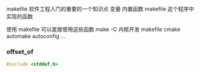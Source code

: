 makefile
软件工程入门的重要的一个知识点
变量 内置函数 makefile 这个程序中实现的函数

使用 makefile 可以直接使用这些函数
make -C 内核开发
makefile cmake automake autoconfig ...


### offset_of
```c
#include <stddef.h>
```